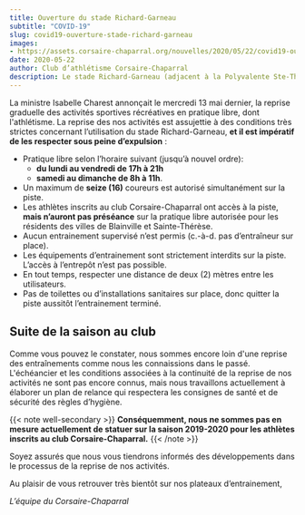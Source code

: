 ```yaml
---
title: Ouverture du stade Richard-Garneau
subtitle: "COVID-19"
slug: covid19-ouverture-stade-richard-garneau
images:
- https://assets.corsaire-chaparral.org/nouvelles/2020/05/22/covid19-ouverture-stade-richard-garneau/couverture.jpg
date: 2020-05-22
author: Club d’athlétisme Corsaire-Chaparral
description: Le stade Richard-Garneau (adjacent à la Polyvalente Ste-Thérèse) est désormais ouvert à partir d’aujourd’hui, sous certaines conditions.
---
```


La ministre Isabelle Charest annonçait le mercredi 13 mai dernier, la reprise graduelle des activités sportives récréatives en pratique libre, dont l'athlétisme. La reprise des nos activités est assujettie à des conditions très strictes concernant l’utilisation du stade Richard-Garneau, **et il est impératif de les respecter sous peine d’expulsion** :

- Pratique libre selon l’horaire suivant (jusqu’à nouvel ordre):
  - **du lundi au vendredi de 17h à 21h**
  - **samedi au dimanche de 8h à 11h**.
- Un maximum de **seize (16)** coureurs est autorisé simultanément sur la piste.
- Les athlètes inscrits au club Corsaire-Chaparral ont accès à la piste, **mais n’auront pas préséance** sur la pratique libre autorisée pour les résidents des villes de Blainville et Sainte-Thérèse.
- Aucun entrainement supervisé n’est permis (c.-à-d. pas d’entraîneur sur place).
- Les équipements d’entrainement sont strictement interdits sur la piste. L’accès à l’entrepôt n’est pas possible.
- En tout temps, respecter une distance de deux (2) mètres entre les utilisateurs.
- Pas de toilettes ou d’installations sanitaires sur place, donc quitter la piste aussitôt l’entrainement terminé.

## Suite de la saison au club

Comme vous pouvez le constater, nous sommes encore loin d'une reprise des entraînements comme nous les connaissions dans le passé. L'échéancier et les conditions associées à la continuité de la reprise de nos activités ne sont pas encore connus, mais nous travaillons actuellement à élaborer un plan de relance qui respectera les consignes de santé et de sécurité des règles d’hygiène.

{{< note well-secondary >}}
**Conséquemment, nous ne sommes pas en mesure actuellement de statuer sur la saison 2019-2020 pour les athlètes inscrits au club Corsaire-Chaparral.**
{{< /note >}}

Soyez assurés que nous vous tiendrons informés des développements dans le processus de la reprise de nos activités.

Au plaisir de vous retrouver très bientôt sur nos plateaux d’entrainement,


_L’équipe du Corsaire-Chaparral_
